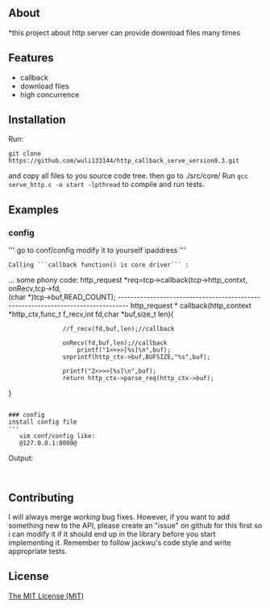 ## About
*this project about http server can provide download files many times

## Features
* callback
* download files
* high concurrence


## Installation
Run:
```
git clone https://github.com/wuli133144/http_callback_serve_version0.3.git
```
and copy all files to you source code tree.
then go to ./src/core/ 
Run ```gcc serve_http.c -o start -lpthread``` to compile and run tests.

## Examples
### config
'''
go to conf/config modify it to yourself ipaddress
'''

```
Calling ```callback function() is core driver``` :  
```

...
some phony code:
   http_request *req=tcp->callback(tcp->http_contxt,                                 \
                                                  onRecv,tcp->fd,                    \
                                                  (char *)tcp->buf,READ_COUNT);
    ---------------------------------------------------------------------------------
    http_request * callback(http_context *http_ctx,func_t f_recv,int fd,char *buf,size_t len){
             
                   //f_recv(fd,buf,len);//callback

                   onRecv(fd,buf,len);//callback
                       printf("1>>>>[%s]\n",buf);
                   snprintf(http_ctx->buf,BUFSIZE,"%s",buf);

                   printf("2>>>>[%s]\n",buf);
                   return http_ctx->parse_req(http_ctx->buf);
}                          
                     
```

### config
install config file
'''
   vim conf/config like:
   @127.0.0.1:8080@
```

Output:
```
 
```

## Contributing

I will always merge *working* bug fixes. However, if you want to add something new to the API, please create an "issue" on github for this first so i can modify it if it should end up in the library before you start implementing it.
Remember to follow jackwu's code style and write appropriate tests.

## License
[The MIT License (MIT)](http://opensource.org/licenses/mit-license.php)

